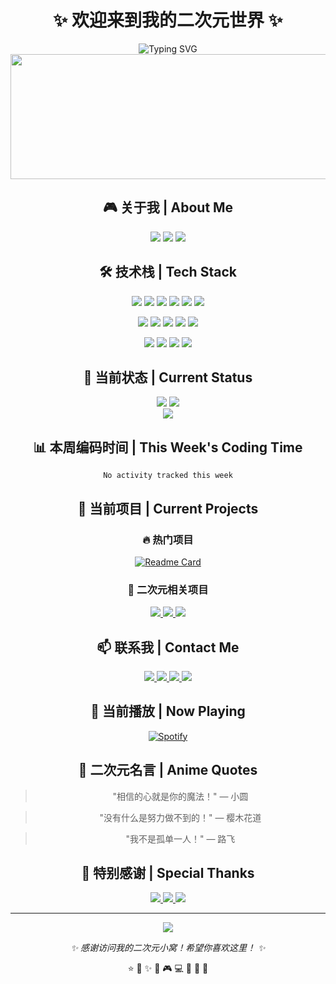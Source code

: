 <div align="center">

# ✨ 欢迎来到我的二次元世界 ✨

<!-- 二次元风格横幅 -->
<img src="https://readme-typing-svg.demolab.com?font=Fira+Code&size=30&duration=4000&pause=1000&color=F7B2D9&center=true&vCenter=true&width=800&height=100&lines=こんにちは!+Welcome+to+my+anime+world!;ようこそ!+ようこそ!+ようこそ!" alt="Typing SVG" />

<!-- 动态二次元角色 -->
<img src="https://raw.githubusercontent.com/catppuccin/catppuccin/main/assets/misc/transparent.png" height="200" width="800" />

<!-- 个人信息卡片 -->
<div align="center">

## 🎮 关于我 | About Me

<!-- 二次元风格的个人介绍 -->
<p align="center">
  <img src="https://img.shields.io/badge/🎯-二次元爱好者-FF6B9D?style=for-the-badge&logo=anilist&logoColor=white" />
  <img src="https://img.shields.io/badge/💻-代码魔法师-9C27B0?style=for-the-badge&logo=visualstudiocode&logoColor=white" />
  <img src="https://img.shields.io/badge/🎨-创意设计师-4CAF50?style=for-the-badge&logo=adobecreativecloud&logoColor=white" />
</p>

<!-- 技能展示 -->
## 🛠️ 技术栈 | Tech Stack

<!-- 前端技术 -->
<p align="center">
  <img src="https://img.shields.io/badge/HTML5-E34F26?style=for-the-badge&logo=html5&logoColor=white" />
  <img src="https://img.shields.io/badge/CSS3-1572B6?style=for-the-badge&logo=css3&logoColor=white" />
  <img src="https://img.shields.io/badge/JavaScript-F7DF1E?style=for-the-badge&logo=javascript&logoColor=black" />
  <img src="https://img.shields.io/badge/TypeScript-3178C6?style=for-the-badge&logo=typescript&logoColor=white" />
  <img src="https://img.shields.io/badge/React-61DAFB?style=for-the-badge&logo=react&logoColor=black" />
  <img src="https://img.shields.io/badge/Vue.js-4FC08D?style=for-the-badge&logo=vue.js&logoColor=white" />
</p>

<!-- 后端技术 -->
<p align="center">
  <img src="https://img.shields.io/badge/Node.js-339933?style=for-the-badge&logo=node.js&logoColor=white" />
  <img src="https://img.shields.io/badge/Python-3776AB?style=for-the-badge&logo=python&logoColor=white" />
  <img src="https://img.shields.io/badge/Java-007396?style=for-the-badge&logo=java&logoColor=white" />
  <img src="https://img.shields.io/badge/MySQL-4479A1?style=for-the-badge&logo=mysql&logoColor=white" />
  <img src="https://img.shields.io/badge/MongoDB-47A248?style=for-the-badge&logo=mongodb&logoColor=white" />
</p>

<!-- 工具和平台 -->
<p align="center">
  <img src="https://img.shields.io/badge/Git-F05032?style=for-the-badge&logo=git&logoColor=white" />
  <img src="https://img.shields.io/badge/Docker-2496ED?style=for-the-badge&logo=docker&logoColor=white" />
  <img src="https://img.shields.io/badge/VS%20Code-007ACC?style=for-the-badge&logo=visual-studio-code&logoColor=white" />
  <img src="https://img.shields.io/badge/Figma-F24E1E?style=for-the-badge&logo=figma&logoColor=white" />
</p>

## 🌟 当前状态 | Current Status

<!-- GitHub统计卡片 -->
<div align="center">
  <img src="https://github-readme-stats.vercel.app/api?username=NTAXPPDZ&show_icons=true&theme=radical&hide_border=true&bg_color=0D1117&title_color=F7B2D9&icon_color=F7B2D9&text_color=FFFFFF" />
  <img src="https://github-readme-stats.vercel.app/api/top-langs/?username=NTAXPPDZ&layout=compact&theme=radical&hide_border=true&bg_color=0D1117&title_color=F7B2D9&text_color=FFFFFF" />
</div>

<!-- 连续贡献图表 -->
<img src="https://github-readme-activity-graph.vercel.app/graph?username=NTAXPPDZ&theme=react-dark&bg_color=0D1117&hide_border=true&color=F7B2D9&line=9C27B0&point=F7B2D9" />

## 📊 本周编码时间 | This Week's Coding Time

<!-- WakaTime统计 -->
<!--START_SECTION:waka-->
```text
No activity tracked this week
```
<!--END_SECTION:waka-->

## 🎯 当前项目 | Current Projects

<!-- 项目展示 -->
<div align="center">

### 🔥 热门项目

[![Readme Card](https://github-readme-stats.vercel.app/api/pin/?username=NTAXPPDZ&repo=NTAXPPDZ&theme=radical&hide_border=true&bg_color=0D1117&title_color=F7B2D9&text_color=FFFFFF)](https://github.com/NTAXPPDZ/NTAXPPDZ)

### 🌸 二次元相关项目

<!-- 这里可以添加你的二次元相关项目 -->
<p align="center">
  <a href="#">
    <img src="https://img.shields.io/badge/🎮-游戏开发-FF6B9D?style=for-the-badge&logo=unity&logoColor=white" />
  </a>
  <a href="#">
    <img src="https://img.shields.io/badge/🎨-插画设计-9C27B0?style=for-the-badge&logo=adobeillustrator&logoColor=white" />
  </a>
  <a href="#">
    <img src="https://img.shields.io/badge/📱-动漫APP-4CAF50?style=for-the-badge&logo=flutter&logoColor=white" />
  </a>
</p>

</div>

## 📫 联系我 | Contact Me

<!-- 联系方式 -->
<p align="center">
  <a href="mailto:your-email@example.com">
    <img src="https://img.shields.io/badge/📧-Email-D14836?style=for-the-badge&logo=gmail&logoColor=white" />
  </a>
  <a href="https://twitter.com/yourusername">
    <img src="https://img.shields.io/badge/🐦-Twitter-1DA1F2?style=for-the-badge&logo=twitter&logoColor=white" />
  </a>
  <a href="https://discord.gg/yourinvite">
    <img src="https://img.shields.io/badge/💬-Discord-5865F2?style=for-the-badge&logo=discord&logoColor=white" />
  </a>
  <a href="https://t.me/yourusername">
    <img src="https://img.shields.io/badge/📱-Telegram-26A5E4?style=for-the-badge&logo=telegram&logoColor=white" />
  </a>
</p>

## 🎵 当前播放 | Now Playing

<!-- Spotify播放状态 -->
[![Spotify](https://novatorem-coral-five.vercel.app/api/spotify)](https://open.spotify.com/user/yourusername)

## 🎨 二次元名言 | Anime Quotes

<!-- 随机二次元名言 -->
> "相信的心就是你的魔法！" — 小圆

> "没有什么是努力做不到的！" — 樱木花道

> "我不是孤单一人！" — 路飞

## 🌸 特别感谢 | Special Thanks

<!-- 感谢部分 -->
<p align="center">
  <a href="https://github.com/anuraghazra/github-readme-stats">
    <img src="https://img.shields.io/badge/📊-GitHub%20Stats-181717?style=for-the-badge&logo=github&logoColor=white" />
  </a>
  <a href="https://shields.io/">
    <img src="https://img.shields.io/badge/🛡️-Shields.io-000000?style=for-the-badge&logo=shields.io&logoColor=white" />
  </a>
  <a href="https://github.com/antonkomarev/github-profile-views-counter">
    <img src="https://img.shields.io/badge/👀-Profile%20Views-181717?style=for-the-badge&logo=github&logoColor=white" />
  </a>
</p>

---

<div align="center">

<!-- 访问统计 -->
<img src="https://komarev.com/ghpvc/?username=NTAXPPDZ&color=F7B2D9&style=for-the-badge" />

<!-- 页脚 -->
<p align="center">
  <i>✨ 感谢访问我的二次元小窝！希望你喜欢这里！ ✨</i>
</p>

<!-- 星空效果 -->
<p align="center">
  ⭐️ 🌙 ✨ 🌸 🎮 💻 🎨 🎵 🌈
</p>

</div>

</div>

